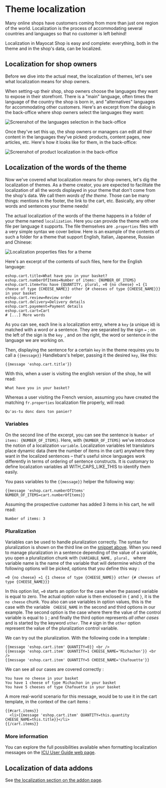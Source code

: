 <!--
  layout: documentation-with-menu
  title: Theme localization
  -->

Theme localization
==================

Many online shops have customers coming from more than just one region of the world. Localization is the process of accommodating several countries and languages so that no customer is left behind!

Localization in Mayocat Shop is easy and complete: everything, both in the theme and in the shop's data, can be localized.

Localization for shop owners
----------------------------

Before we dive into the actual meat, the localization of themes, let's see what localization means for shop owners.

When setting-up their shop, shop owners choose the languages they want to expose in their storefront. There is a "main" language, often times the language of the country the shop is born in, and "alternatives" languages for accommodating other customers. Here's an excerpt from the dialog in the back-office where shop owners select the languages they want:

![Screenshot of the languages selection in the back-office](/images/language-selection.png "Language selection in the back-office")

Once they've set this up, the shop owners or managers can edit all their content in the languages they've picked: products, content pages, new articles, etc. Here's how it looks like for them, in the back-office:

![Screenshot of product localization in the back-office](/images/product-localization.png "Product localization in the back-office")

Localization of the words of the theme
--------------------------------------

Now we've covered what localization means for shop owners, let's dig the localization of themes. As a theme creator, you are expected to facilitate the localization of all the words displayed in your theme that don't come from the shop's data. We call them _words of the theme_. Those can be many things: mentions in the footer, the link to the cart, etc. Basically, any other words and sentences your theme needs!

The actual localization of the words of the theme happens in a folder of your theme named ```localization```. Here you can provide the theme with one file per language it supports. The file themselves are ```.properties``` files with a very simple syntax we cover below. Here is an example of the contents of such a folder for a theme that support English, Italian, Japanese, Russian and Chinese:

![Localization properties files for a theme](/images/theme-localization-files.png "Localization properties files for a theme")

Here's an excerpt of the contents of such files, here for the English language:

<a name="snippet"></a>

    eshop.cart.title=What have you in your basket?
    eshop.cart.numberOfItems=Number of items: {NUMBER_OF_ITEMS}
    eshop.cart.item=You have {QUANTITY, plural, =0 {no cheese} =1 {1 cheese of type {CHEESE_NAME}} other {# cheeses of type {CHEESE_NAME}}}  in your basket
    eshop.cart.review=Review order
    eshop.cart.delivery=Delivery details
    eshop.cart.payement=Payment details
    eshop.cart.cart=Cart
    # [...] More words

As you can see, each line is a localization entry, where a ```key``` (a unique id) is matched with a word or a sentence. They are separated by the sign ```=``` ;  on the left of the sign is the ```key ```, and on the right, the word or sentence in the language we are working on.

Then, displaying the sentence for a certain ```key``` in the theme requires you to call a ```{{message}}``` Handlebars's helper, passing it the desired ```key```, like this:

    {{message 'eshop.cart.title'}}

With this, when a user is visiting the english version of the shop, he will read:

    What have you in your basket?

Whereas a user visiting the French version, assuming you have created the matching ```fr.properties``` localization file properly, will read:

    Qu'as-tu donc dans ton panier?


### Variables

On the second line of the excerpt, you can see the sentence is ```Number of items: {NUMBER_OF_ITEMS}```. Here, with ```{NUMBER_OF_ITEMS}``` we've introduce the notion of a localization ```variable```. Localization variables let translators place dynamic data (here the number of items in the cart) anywhere they want in the localized sentences – that's useful since languages work differently in terms of ordering of sentence constructs. It is customary to define localization variables all WITH_CAPS_LIKE_THIS to identify them  easily.

You pass variables to the ```{{message}}``` helper the following way:

    {{message 'eshop.cart.numberOfItems' NUMBER_OF_ITEMS=cart.numberOfItems}}

Assuming the prospective customer has added 3 items in his cart, he will read:

    Number of items: 3


### Pluralization

Variables can be used to handle pluralization correctly. The syntax for pluralization is shown on the third line on the [snippet above](#snippet). When you need to manage pluralization in a sentence depending of the value of a variable, you open a pluralization chunk with ```{VARIABLE_NAME, plural, ``` where variable name is the name of the variable that will determine which of the following options will be picked, options that you define this way :

    =0 {no cheese} =1 {1 cheese of type {CHEESE_NAME}} other {# cheeses of type {CHEESE_NAME}}}

In this option list, ```=0``` starts an option for the case when the passed variable is equal to zero. The actual option value is then enclosed in ```{``` and ```}```, it is the ```no cheese``` chunk. You also can use variables in option values, this is the case with the variable ``` CHEESE_NAME``` in the second and third options in our example. The second option is the case where there the value of the control variable is equal to ```1``` ; and finally the third option represents _all other cases_ and is started by the keyword ```other```. The ```#``` sign in the ```other``` option represent the value of the pluralization control variable.

We can try out the pluralization. With the following code in a template :

    {{message 'eshop.cart.item' QUANTITY=0}} <br />
    {{message 'eshop.cart.item' QUANTITY=1 CHEESE_NAME='Michachon'}} <br />
    {{message 'eshop.cart.item' QUANTITY=5 CHEESE_NAME='Chafouette'}}

We can see all our cases are covered correctly :

    You have no cheese in your basket
    You have 1 cheese of type Michachon in your basket
    You have 5 cheeses of type Chafouette in your basket

A more real-world scenario for this message, would be to use it in the cart template, in the context of the cart items :

    {{#cart.items}}
      <li>{{message 'eshop.cart.item' QUANTITY=this.quantity CHEESE_NAME=this.title}}</li>
    {{/cart.items}}

### More information

You can explore the full possibilities available when formatting localization messages on the [ICU User Guide web page](http://userguide.icu-project.org/formatparse/messages).

Localization of data addons
---------------------------

See [the localization section on the addon page](/documentation-addons#localization).
